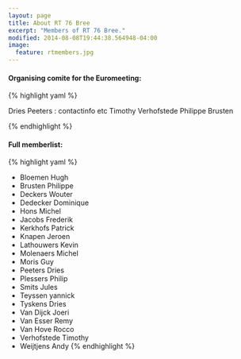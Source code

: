 ```yaml
---
layout: page
title: About RT 76 Bree
excerpt: "Members of RT 76 Bree."
modified: 2014-08-08T19:44:38.564948-04:00
image:
  feature: rtmembers.jpg
---
```


#### Organising comite for the Euromeeting:  
{% highlight yaml %}

Dries Peeters : contactinfo etc
Timothy Verhofstede
Philippe Brusten

{% endhighlight %}

#### Full memberlist:

{% highlight yaml %}

- Bloemen Hugh
- Brusten Philippe
- Deckers Wouter
- Dedecker Dominique
- Hons Michel
- Jacobs Frederik
- Kerkhofs Patrick
- Knapen Jeroen
- Lathouwers Kevin
- Molenaers Michel
- Moris Guy
- Peeters Dries
- Plessers Philip
- Smits Jules
- Teyssen yannick
- Tyskens Dries
- Van Dijck Joeri
- Van Esser Remy
- Van Hove Rocco
- Verhofstede Timothy
- Weijtjens Andy
{% endhighlight %}